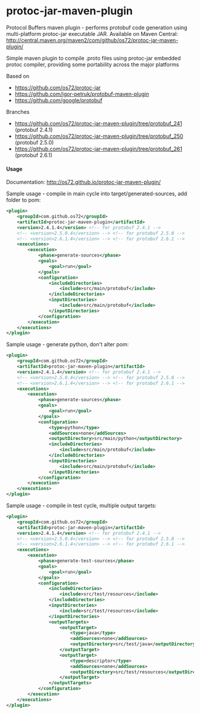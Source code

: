 protoc-jar-maven-plugin
=======================

Protocol Buffers maven plugin - performs protobuf code generation using multi-platform protoc-jar executable JAR.
Available on Maven Central: http://central.maven.org/maven2/com/github/os72/protoc-jar-maven-plugin/

Simple maven plugin to compile .proto files using protoc-jar embedded protoc compiler, providing some portability across the major platforms

Based on
* https://github.com/os72/protoc-jar
* https://github.com/igor-petruk/protobuf-maven-plugin
* https://github.com/google/protobuf

Branches
* https://github.com/os72/protoc-jar-maven-plugin/tree/protobuf_241 (protobuf 2.4.1)
* https://github.com/os72/protoc-jar-maven-plugin/tree/protobuf_250 (protobuf 2.5.0)
* https://github.com/os72/protoc-jar-maven-plugin/tree/protobuf_261 (protobuf 2.6.1)

#### Usage

Documentation: http://os72.github.io/protoc-jar-maven-plugin/

Sample usage - compile in main cycle into target/generated-sources, add folder to pom:
```xml
<plugin>
	<groupId>com.github.os72</groupId>
	<artifactId>protoc-jar-maven-plugin</artifactId>
	<version>2.4.1.4</version> <!-- for protobuf 2.4.1 -->
	<!-- <version>2.5.0.4</version> --> <!-- for protobuf 2.5.0 -->
	<!-- <version>2.6.1.4</version> --> <!-- for protobuf 2.6.1 -->
	<executions>
		<execution>
			<phase>generate-sources</phase>
			<goals>
				<goal>run</goal>
			</goals>
			<configuration>
				<includeDirectories>
					<include>src/main/protobuf</include>
				</includeDirectories>
				<inputDirectories>
					<include>src/main/protobuf</include>
				</inputDirectories>
			</configuration>
		</execution>
	</executions>
</plugin>
```

Sample usage - generate python, don't alter pom:
```xml
<plugin>
	<groupId>com.github.os72</groupId>
	<artifactId>protoc-jar-maven-plugin</artifactId>
	<version>2.4.1.4</version> <!-- for protobuf 2.4.1 -->
	<!-- <version>2.5.0.4</version> --> <!-- for protobuf 2.5.0 -->
	<!-- <version>2.6.1.4</version> --> <!-- for protobuf 2.6.1 -->
	<executions>
		<execution>
			<phase>generate-sources</phase>
			<goals>
				<goal>run</goal>
			</goals>
			<configuration>
				<type>python</type>
				<addSources>none</addSources>
				<outputDirectory>src/main/python</outputDirectory>
				<includeDirectories>
					<include>src/main/protobuf</include>
				</includeDirectories>
				<inputDirectories>
					<include>src/main/protobuf</include>
				</inputDirectories>
			</configuration>
		</execution>
	</executions>
</plugin>
```

Sample usage - compile in test cycle, multiple output targets:
```xml
<plugin>
	<groupId>com.github.os72</groupId>
	<artifactId>protoc-jar-maven-plugin</artifactId>
	<version>2.4.1.4</version> <!-- for protobuf 2.4.1 -->
	<!-- <version>2.5.0.4</version> --> <!-- for protobuf 2.5.0 -->
	<!-- <version>2.6.1.4</version> --> <!-- for protobuf 2.6.1 -->
	<executions>
		<execution>
			<phase>generate-test-sources</phase>
			<goals>
				<goal>run</goal>
			</goals>
			<configuration>
				<includeDirectories>
					<include>src/test/resources</include>
				</includeDirectories>
				<inputDirectories>
					<include>src/test/resources</include>
				</inputDirectories>
				<outputTargets>
					<outputTarget>
						<type>java</type>
						<addSources>none</addSources>
						<outputDirectory>src/test/java</outputDirectory>
					</outputTarget>
					<outputTarget>
						<type>descriptor</type>
						<addSources>none</addSources>
						<outputDirectory>src/test/resources</outputDirectory>
					</outputTarget>
				</outputTargets>
			</configuration>
		</execution>
	</executions>
</plugin>
```
